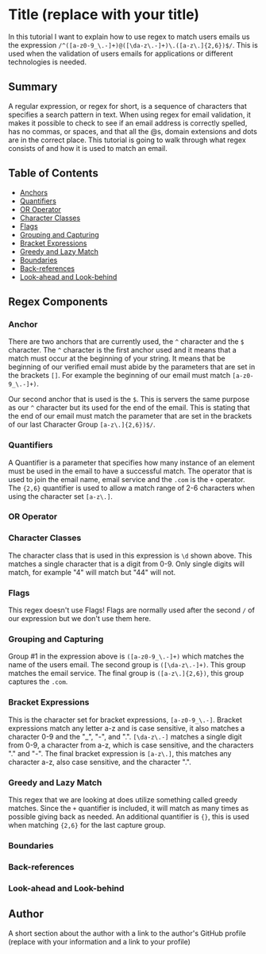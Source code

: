 # Title (replace with your title)

In this tutorial I want to explain how to use regex to match users emails us the expression `/^([a-z0-9_\.-]+)@([\da-z\.-]+)\.([a-z\.]{2,6})$/`. This is used when the validation of users emails for applications or different technologies is needed.

## Summary

A regular expression, or regex for short, is a sequence of characters that specifies a search pattern in text. When using regex for email validation, it makes it possible to check to see if an email address is correctly spelled, has no commas, or spaces, and that all the @s, domain extensions and dots are in the correct place. This tutorial is going to walk through what regex consists of and how it is used to match an email.

## Table of Contents

- [Anchors](#anchors)
- [Quantifiers](#quantifiers)
- [OR Operator](#or-operator)
- [Character Classes](#character-classes)
- [Flags](#flags)
- [Grouping and Capturing](#grouping-and-capturing)
- [Bracket Expressions](#bracket-expressions)
- [Greedy and Lazy Match](#greedy-and-lazy-match)
- [Boundaries](#boundaries)
- [Back-references](#back-references)
- [Look-ahead and Look-behind](#look-ahead-and-look-behind)

## Regex Components

### Anchor

There are two anchors that are currently used, the `^` character and the `$` character. The `^` character is the first anchor used and it means that a match must occur at the beginning of your string. It means that be beginning of our verified email must abide by the parameters that are set in the brackets `[]`. For example the beginning of our email must match `[a-z0-9_\.-]+)`.

Our second anchor that is used is the `$`. This is servers the same purpose as our `^` character but its used for the end of the email. This is stating that the end of our email must match the parameter that are set in the brackets of our last Character Group `[a-z\.]{2,6})$/`.


### Quantifiers

A Quantifier is a parameter that specifies how many instance of an element must be used in the email to have a successful match. The operator that is used to join the email name, email service and the `.com` is the `+` operator. The `{2,6}` quantifier is used to allow a match range of 2-6 characters when using the character set `[a-z\.]`.

### OR Operator

### Character Classes

The character class that is used in this expression is `\d` shown above. This matches a single character that is a digit from 0-9. Only single digits will match, for example "4" will match but "44" will not.

### Flags

This regex doesn't use Flags! Flags are normally used after the second `/` of our expression but we don't use them here.

### Grouping and Capturing

Group #1 in the expression above is `([a-z0-9_\.-]+)` which matches the name of the users email. The second group is `([\da-z\.-]+)`. This group matches the email service. The final group is `([a-z\.]{2,6})`, this group captures the `.com`.

### Bracket Expressions

This is the character set for bracket expressions, `[a-z0-9_\.-]`. Bracket expressions match any letter a-z and is case sensitive, it also matches a character 0-9 and the "_", "-", and ".". `[\da-z\.-]` matches a single digit from 0-9, a character from a-z, which is case sensitive, and the characters "." and "-". The final bracket expression is `[a-z\.]`, this matches any character a-z, also case sensitive, and the character ".".

### Greedy and Lazy Match

This regex that we are looking at does utilize something called greedy matches. Since the `+` quantifier is included, it will match as many times as possible giving back as needed. An additional quantifier is `{}`, this is used when matching `{2,6}` for the last capture group. 

### Boundaries

### Back-references

### Look-ahead and Look-behind

## Author

A short section about the author with a link to the author's GitHub profile (replace with your information and a link to your profile)
